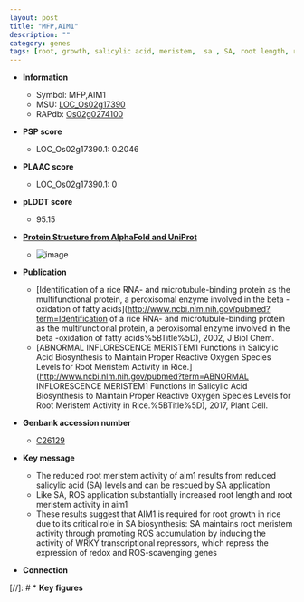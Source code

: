 ```yaml
---
layout: post
title: "MFP,AIM1"
description: ""
category: genes
tags: [root, growth, salicylic acid, meristem,  sa , SA, root length, root meristem]
---
```


* **Information**  
    + Symbol: MFP,AIM1  
    + MSU: [LOC_Os02g17390](http://rice.plantbiology.msu.edu/cgi-bin/ORF_infopage.cgi?orf=LOC_Os02g17390)  
    + RAPdb: [Os02g0274100](http://rapdb.dna.affrc.go.jp/viewer/gbrowse_details/irgsp1?name=Os02g0274100)  

* **PSP score**  
    + LOC_Os02g17390.1: 0.2046 

* **PLAAC score**  
    + LOC_Os02g17390.1: 0 

* **pLDDT score**
    + 95.15

* **[Protein Structure from AlphaFold and UniProt](https://www.uniprot.org/uniprotkb/Q8W1L6/entry#structure)**
    + ![image](https://ricepsp.github.io/images/Q8/AF-Q8W1L6-F1.png)

* **Publication**  
    + [Identification of a rice RNA- and microtubule-binding protein as the multifunctional protein, a peroxisomal enzyme involved in the beta -oxidation of fatty acids](http://www.ncbi.nlm.nih.gov/pubmed?term=Identification of a rice RNA- and microtubule-binding protein as the multifunctional protein, a peroxisomal enzyme involved in the beta -oxidation of fatty acids%5BTitle%5D), 2002, J Biol Chem.
    + [ABNORMAL INFLORESCENCE MERISTEM1 Functions in Salicylic Acid Biosynthesis to Maintain Proper Reactive Oxygen Species Levels for Root Meristem Activity in Rice.](http://www.ncbi.nlm.nih.gov/pubmed?term=ABNORMAL INFLORESCENCE MERISTEM1 Functions in Salicylic Acid Biosynthesis to Maintain Proper Reactive Oxygen Species Levels for Root Meristem Activity in Rice.%5BTitle%5D), 2017, Plant Cell.

* **Genbank accession number**  
    + [C26129](http://www.ncbi.nlm.nih.gov/nuccore/C26129)

* **Key message**  
    + The reduced root meristem activity of aim1 results from reduced salicylic acid (SA) levels and can be rescued by SA application
    + Like SA, ROS application substantially increased root length and root meristem activity in aim1
    + These results suggest that AIM1 is required for root growth in rice due to its critical role in SA biosynthesis: SA maintains root meristem activity through promoting ROS accumulation by inducing the activity of WRKY transcriptional repressors, which repress the expression of redox and ROS-scavenging genes

* **Connection**  

[//]: # * **Key figures**  



